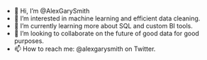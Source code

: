 - 👋 Hi, I’m @AlexGarySmith
- 👀 I’m interested in machine learning and efficient data cleaning.
- 🌱 I’m currently learning more about SQL and custom BI tools.
- 💞️ I’m looking to collaborate on the future of good data for good purposes.
- 📫 How to reach me: @alexgarysmith on Twitter.
